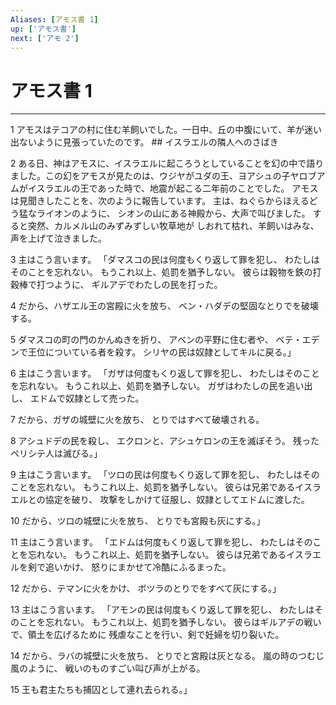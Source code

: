 ```yaml
---
Aliases: [アモス書 1]
up: ['アモス書']
next: ['アモ 2']
---
```

# アモス書 1

***




1 
アモスはテコアの村に住む羊飼いでした。一日中、丘の中腹にいて、羊が迷い出ないように見張っていたのです。 ## イスラエルの隣人へのさばき 



2 
ある日、神はアモスに、イスラエルに起ころうとしていることを幻の中で語りました。この幻をアモスが見たのは、ウジヤがユダの王、ヨアシュの子ヤロブアムがイスラエルの王であった時で、地震が起こる二年前のことでした。 アモスは見聞きしたことを、次のように報告しています。 主は、ねぐらからほえるどう猛なライオンのように、 シオンの山にある神殿から、大声で叫びました。 すると突然、カルメル山のみずみずしい牧草地が しおれて枯れ、羊飼いはみな、声を上げて泣きました。 



3 
主はこう言います。 「ダマスコの民は何度もくり返して罪を犯し、 わたしはそのことを忘れない。 もうこれ以上、処罰を猶予しない。 彼らは穀物を鉄の打穀棒で打つように、 ギルアデでわたしの民を打った。 



4 
だから、ハザエル王の宮殿に火を放ち、 ベン・ハダデの堅固なとりでを破壊する。 



5 
ダマスコの町の門のかんぬきを折り、 アベンの平野に住む者や、 ベテ・エデンで王位についている者を殺す。 シリヤの民は奴隷としてキルに戻る。」 



6 
主はこう言います。 「ガザは何度もくり返して罪を犯し、 わたしはそのことを忘れない。 もうこれ以上、処罰を猶予しない。 ガザはわたしの民を追い出し、 エドムで奴隷として売った。 



7 
だから、ガザの城壁に火を放ち、 とりではすべて破壊される。 



8 
アシュドデの民を殺し、 エクロンと、アシュケロンの王を滅ぼそう。 残ったペリシテ人は滅びる。」 



9 
主はこう言います。 「ツロの民は何度もくり返して罪を犯し、 わたしはそのことを忘れない。 もうこれ以上、処罰を猶予しない。 彼らは兄弟であるイスラエルとの協定を破り、 攻撃をしかけて征服し、奴隷としてエドムに渡した。 



10 
だから、ツロの城壁に火を放ち、 とりでも宮殿も灰にする。」 



11 
主はこう言います。 「エドムは何度もくり返して罪を犯し、 わたしはそのことを忘れない。 もうこれ以上、処罰を猶予しない。 彼らは兄弟であるイスラエルを剣で追いかけ、 怒りにまかせて冷酷にふるまった。 



12 
だから、テマンに火をかけ、 ボツラのとりでをすべて灰にする。」 



13 
主はこう言います。 「アモンの民は何度もくり返して罪を犯し、 わたしはそのことを忘れない。 もうこれ以上、処罰を猶予しない。 彼らはギルアデの戦いで、領土を広げるために 残虐なことを行い、剣で妊婦を切り裂いた。 



14 
だから、ラバの城壁に火を放ち、 とりでと宮殿は灰となる。 嵐の時のつむじ風のように、 戦いのものすごい叫び声が上がる。 



15 
王も君主たちも捕囚として連れ去られる。」
